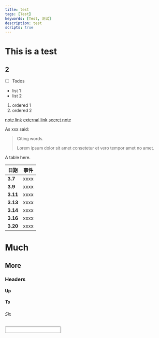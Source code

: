 ```yaml
---
title: test
tags: [Test]
keywords: [Test, 测试]
description: test
scripts: true
---
```


# This is a test
## 2
- [ ] Todos

* list 1
* list 2

1. ordered 1
2. ordered 2

[note link](@note/timeline)
[external link](https://developer.mozilla.org/)
[secret note](./secret.html?message=test&password=test)

As xxx said:

> Citing words.
> 
> Lorem ipsum dolor sit amet consetetur et vero tempor amet no amet.

A table here.

| 日期      | 事件  |
| -------- | ---- |
| **3.7**  | xxxx |
| **3.9**  | xxxx |
| **3.11** | xxxx |
| **3.13** | xxxx |
| **3.14** | xxxx |
| **3.16** | xxxx |
| **3.20** | xxxx |

# Much
## More
### Headers
#### Up
##### To
###### Six

<input>
